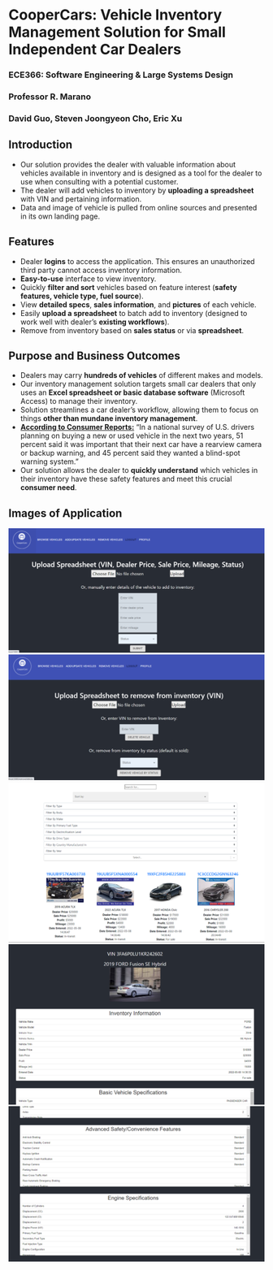 # CooperCars: Vehicle Inventory Management Solution for Small Independent Car Dealers
### ECE366: Software Engineering & Large Systems Design 
### Professor R. Marano
### David Guo, Steven Joongyeon Cho, Eric Xu

## Introduction
- Our solution provides the dealer with valuable information about vehicles available in inventory and is designed as a tool for the dealer to use when consulting with a potential customer.
- The dealer will add vehicles to inventory by **uploading a spreadsheet** with VIN and pertaining information.
- Data and image of vehicle is pulled from online sources and presented in its own landing page.

## Features
- Dealer **logins** to access the application. This ensures an unauthorized third party cannot access inventory information. 
- **Easy-to-use** interface to view inventory. 
- Quickly **filter and sort** vehicles based on feature interest (**safety features, vehicle type, fuel source**). 
- View **detailed specs**, **sales information**, and **pictures** of each vehicle. 
- Easily **upload a spreadsheet** to batch add to inventory (designed to work well with dealer’s **existing workflows**). 
- Remove from inventory based on **sales status** or via **spreadsheet**.

## Purpose and Business Outcomes 
- Dealers may carry **hundreds of vehicles** of different makes and models. 
- Our inventory management solution targets small car dealers that only uses an **Excel spreadsheet or basic database software** (Microsoft Access) to manage their inventory.
- Solution streamlines a car dealer’s workflow, allowing them to focus on things **other than mundane inventory management**.
- [**According to Consumer Reports:**](https://www.consumerreports.org/car-safety/car-safety-survey-new-car-buyers-want-advanced-safety-not-automation/) “In a national survey of U.S. drivers planning on buying a new or used vehicle in the next two years, 51 percent said it was important that their next car have a rearview camera or backup warning, and 45 percent said they wanted a blind-spot warning system.”
- Our solution allows the dealer to **quickly understand** which vehicles in their inventory have these safety features and meet this crucial **consumer need**.

## Images of Application
![image1](addVehicle.png)
![image2](removeVehicle.png)
![image3](browseVehicle.png)
![image4](vehicleDetails1.png)
![image5](vehicleDetails2.png)







